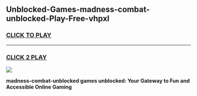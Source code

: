 
## Unblocked-Games-madness-combat-unblocked-Play-Free-vhpxl
<h3>
<a href="https://premium76.site?title=madness-combat-unblocked&ref=23A">CLICK TO PLAY</a></h3>
<hr>

<h3>
<a href="https://premium76.site?title=madness-combat-unblocked&ref=23A">CLICK 2 PLAY</a>
  
</h3>

<a href="https://premium76.site?title=madness-combat-unblocked&ref=23A"><img src="https://clearcache.store/games.png"></a>


**madness-combat-unblocked games unblocked: Your Gateway to Fun and Accessible Online Gaming**
